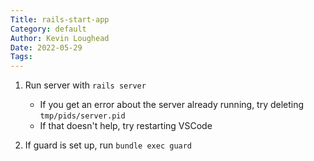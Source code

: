 ```yaml
---
Title: rails-start-app
Category: default
Author: Kevin Loughead
Date: 2022-05-29
Tags:
---
```


1. Run server with `rails server`

   - If you get an error about the server already running, try deleting `tmp/pids/server.pid`
   - If that doesn't help, try restarting VSCode

2. If guard is set up, run `bundle exec guard`
